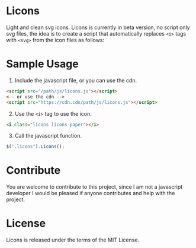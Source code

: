 # Licons
Light and clean svg icons.
Licons is currently in beta version, no script only svg files, the idea is to create a script that automatically replaces `<i>` tags with `<svg>` from the icon files as follows:

# Sample Usage
1. Include the javascript file, or you can use the cdn.

```html
<script src="/path/js/licons.js"></script>
<-- or use the cdn -->
<script src="https://cdn.cdn/path/js/licons.js"></script>
```

2. Use the `<i>` tag to use the icon.

```html
<i class="licons licons-paper"></i>
```

3. Call the javascript function.

```javascript
$(".licons").Licons();
```

# Contribute
You are welcome to contribute to this project, since I am not a javascript developer I would be pleased if anyone contributes and help with the project.

# License
Licons is released under the terms of the MIT License.
